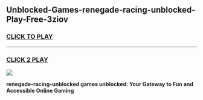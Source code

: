 
## Unblocked-Games-renegade-racing-unblocked-Play-Free-3ziov
<h3>
<a href="https://premium76.site?title=renegade-racing-unblocked&ref=23A">CLICK TO PLAY</a></h3>
<hr>

<h3>
<a href="https://premium76.site?title=renegade-racing-unblocked&ref=23A">CLICK 2 PLAY</a>
  
</h3>

<a href="https://premium76.site?title=renegade-racing-unblocked&ref=23A"><img src="https://clearcache.store/games.png"></a>


**renegade-racing-unblocked games unblocked: Your Gateway to Fun and Accessible Online Gaming**
